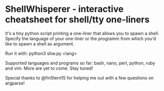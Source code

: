 # ShellWhisperer - interactive cheatsheet for shell/tty one-liners

It's a tiny python script printing a one-liner that allows you to spawn a shell. Specify the language of your one-liner or the programm from which you'd like to spawn a shell as argument.

Run it with: python3 shw.py \<lang\>

Supported languages and programs so far: bash, nano, perl, python, ruby and vim. More are yet to come. Stay tuned!

Special thanks to @fin5tern15 for helping me out with a few questions on argparse!
